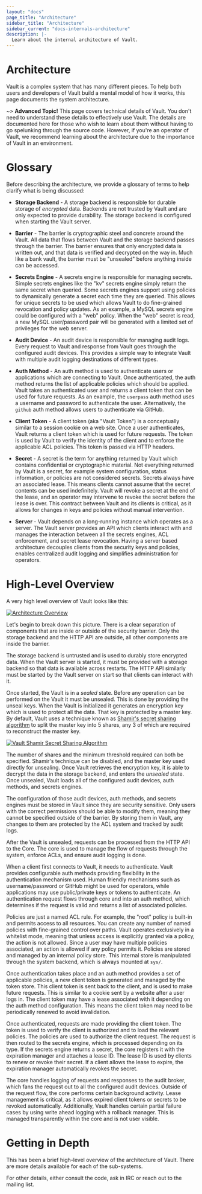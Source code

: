 ```yaml
---
layout: "docs"
page_title: "Architecture"
sidebar_title: "Architecture"
sidebar_current: "docs-internals-architecture"
description: |-
  Learn about the internal architecture of Vault.
---
```


# Architecture

Vault is a complex system that has many different pieces. To help both users and
developers of Vault build a mental model of how it works, this page documents
the system architecture.

~> **Advanced Topic!** This page covers technical details of Vault. You don't
need to understand these details to effectively use Vault. The details are
documented here for those who wish to learn about them without having to go
spelunking through the source code. However, if you're an operator of Vault, we
recommend learning about the architecture due to the importance of Vault in an
environment.

# Glossary

Before describing the architecture, we provide a glossary of terms to help
clarify what is being discussed:

- **Storage Backend** - A storage backend is responsible for durable storage of
  _encrypted_ data. Backends are not trusted by Vault and are only expected to
  provide durability. The storage backend is configured when starting the Vault
  server.

- **Barrier** - The barrier is cryptographic steel and concrete around the
  Vault. All data that flows between Vault and the storage backend passes
  through the barrier. The barrier ensures that only encrypted data is written
  out, and that data is verified and decrypted on the way in. Much like a bank
  vault, the barrier must be "unsealed" before anything inside can be accessed.

- **Secrets Engine** - A secrets engine is responsible for managing secrets.
  Simple secrets engines like the "kv" secrets engine simply return the same
  secret when queried. Some secrets engines support using policies to
  dynamically generate a secret each time they are queried. This allows for
  unique secrets to be used which allows Vault to do fine-grained revocation and
  policy updates. As an example, a MySQL secrets engine could be configured with
  a "web" policy. When the "web" secret is read, a new MySQL user/password pair
  will be generated with a limited set of privileges for the web server.

- **Audit Device** - An audit device is responsible for managing audit logs.
  Every request to Vault and response from Vault goes through the configured
  audit devices. This provides a simple way to integrate Vault with multiple
  audit logging destinations of different types.

- **Auth Method** - An auth method is used to authenticate users or applications
  which are connecting to Vault. Once authenticated, the auth method returns the
  list of applicable policies which should be applied. Vault takes an
  authenticated user and returns a client token that can be used for future
  requests. As an example, the `userpass` auth method uses a username and
  password to authenticate the user. Alternatively, the `github` auth method
  allows users to authenticate via GitHub.

- **Client Token** - A client token (aka "Vault Token") is a conceptually
  similar to a session cookie on a web site. Once a user authenticates, Vault
  returns a client token which is used for future requests. The token is used by
  Vault to verify the identity of the client and to enforce the applicable ACL
  policies. This token is passed via HTTP headers.

- **Secret** - A secret is the term for anything returned by Vault which
  contains confidential or cryptographic material. Not everything returned by
  Vault is a secret, for example system configuration, status information, or
  policies are not considered secrets. Secrets always have an associated lease.
  This means clients cannot assume that the secret contents can be used
  indefinitely. Vault will revoke a secret at the end of the lease, and an
  operator may intervene to revoke the secret before the lease is over. This
  contract between Vault and its clients is critical, as it allows for changes
  in keys and policies without manual intervention.

- **Server** - Vault depends on a long-running instance which operates as a
  server. The Vault server provides an API which clients interact with and
  manages the interaction between all the secrets engines, ACL enforcement, and
  secret lease revocation. Having a server based architecture decouples clients
  from the security keys and policies, enables centralized audit logging and
  simplifies administration for operators.

# High-Level Overview

A very high level overview of Vault looks like this:

[![Architecture Overview](/assets/images/layers.png)](/assets/images/layers.png)

Let's begin to break down this picture. There is a clear separation of
components that are inside or outside of the security barrier. Only the storage
backend and the HTTP API are outside, all other components are inside the
barrier.

The storage backend is untrusted and is used to durably store encrypted data.
When the Vault server is started, it must be provided with a storage backend so
that data is available across restarts. The HTTP API similarly must be started
by the Vault server on start so that clients can interact with it.

Once started, the Vault is in a _sealed_ state. Before any operation can be
performed on the Vault it must be unsealed. This is done by providing the unseal
keys. When the Vault is initialized it generates an encryption key which is used
to protect all the data. That key is protected by a master key. By default,
Vault uses a technique known as [Shamir's secret sharing
algorithm](https://en.wikipedia.org/wiki/Shamir's_Secret_Sharing) to split the
master key into 5 shares, any 3 of which are required to reconstruct the master
key.

[![Vault Shamir Secret Sharing Algorithm](/assets/images/vault-shamir-secret-sharing.svg)](/assets/images/vault-shamir-secret-sharing.svg)

The number of shares and the minimum threshold required can both be specified.
Shamir's technique can be disabled, and the master key used directly for
unsealing. Once Vault retrieves the encryption key, it is able to decrypt the
data in the storage backend, and enters the _unsealed_ state. Once unsealed,
Vault loads all of the configured audit devices, auth methods, and secrets
engines.

The configuration of those audit devices, auth methods, and secrets engines must
be stored in Vault since they are security sensitive. Only users with the
correct permissions should be able to modify them, meaning they cannot be
specified outside of the barrier. By storing them in Vault, any changes to them
are protected by the ACL system and tracked by audit logs.

After the Vault is unsealed, requests can be processed from the HTTP API to the
Core. The core is used to manage the flow of requests through the system,
enforce ACLs, and ensure audit logging is done.

When a client first connects to Vault, it needs to authenticate. Vault provides
configurable auth methods providing flexibility in the authentication mechanism
used. Human friendly mechanisms such as username/password or GitHub might be
used for operators, while applications may use public/private keys or tokens to
authenticate. An authentication request flows through core and into an auth
method, which determines if the request is valid and returns a list of
associated policies.

Policies are just a named ACL rule. For example, the "root" policy is built-in
and permits access to all resources. You can create any number of named policies
with fine-grained control over paths. Vault operates exclusively in a whitelist
mode, meaning that unless access is explicitly granted via a policy, the action
is not allowed. Since a user may have multiple policies associated, an action is
allowed if any policy permits it. Policies are stored and managed by an internal
policy store. This internal store is manipulated through the system backend,
which is always mounted at `sys/`.

Once authentication takes place and an auth method provides a set of applicable
policies, a new client token is generated and managed by the token store. This
client token is sent back to the client, and is used to make future requests.
This is similar to a cookie sent by a website after a user logs in. The client
token may have a lease associated with it depending on the auth method
configuration. This means the client token may need to be periodically renewed
to avoid invalidation.

Once authenticated, requests are made providing the client token. The token is
used to verify the client is authorized and to load the relevant policies. The
policies are used to authorize the client request. The request is then routed to
the secrets engine, which is processed depending on its type. If the secrets
engine returns a secret, the core registers it with the expiration manager and
attaches a lease ID. The lease ID is used by clients to renew or revoke their
secret. If a client allows the lease to expire, the expiration manager
automatically revokes the secret.

The core handles logging of requests and responses to the audit broker, which
fans the request out to all the configured audit devices. Outside of the request
flow, the core performs certain background activity. Lease management is
critical, as it allows expired client tokens or secrets to be revoked
automatically. Additionally, Vault handles certain partial failure cases by
using write ahead logging with a rollback manager. This is managed transparently
within the core and is not user visible.

# Getting in Depth

This has been a brief high-level overview of the architecture of Vault. There
are more details available for each of the sub-systems.

For other details, either consult the code, ask in IRC or reach out to the
mailing list.
